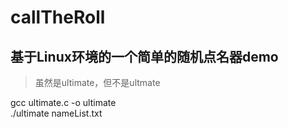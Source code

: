 # callTheRoll
## 基于Linux环境的一个简单的随机点名器demo

>  虽然是ultimate，但不是ultmate

gcc ultimate.c -o ultimate  <br>
./ultimate nameList.txt
